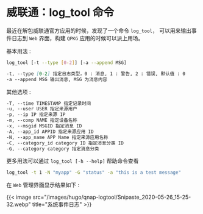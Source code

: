 # 威联通：log_tool 命令


最近在解包威联通官方应用的时候，发现了一个命令 `log_tool`， 可以用来输出事件日志到 `Web` 界面，构建 `QPKG` 应用的时候可以派上用场。

基本用法 :

```bash
log_tool [-t --type [0-2]] [-a --append MSG]
```

```markdown
-t, --type [0-2] 指定日志类型，0 : 消息, 1 : 警告, 2 : 错误, 默认值 : 0
-a --append MSG 输出消息, MSG 为消息内容
```

其他选项 :

```markdown
-T, --time TIMESTAMP 指定记录时间
-u, --user USER 指定来源用户
-p, --ip IP 指定来源 IP
-m, --comp NAME 指定设备名称
-x, --msgid MSGID 指定消息 ID
-A, --app_id APPID 指定来源应用 ID
-N, --app_name APP Name 指定来源应用名称
-C, --category_id category ID 指定消息分类 ID
-G, --category category 指定消息分类
```

更多用法可以通过 `log_tool [-h --help]` 帮助命令查看

```bash
log_tool -t 1 -N "myapp" -G "status" -a "this is a test message"
```

在 `Web` 管理界面显示结果如下 :

{{< image src="/images/hugo/qnap-logtool/Snipaste_2020-05-26_15-25-32.webp" title="系统事件日志" >}}

